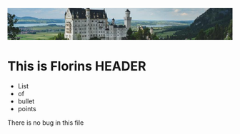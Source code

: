  ![banner](img/castle.jpg)

 # This is Florins HEADER

* List
* of
* bullet
* points

<p> There <span>is no bug</span> in this file</p>
